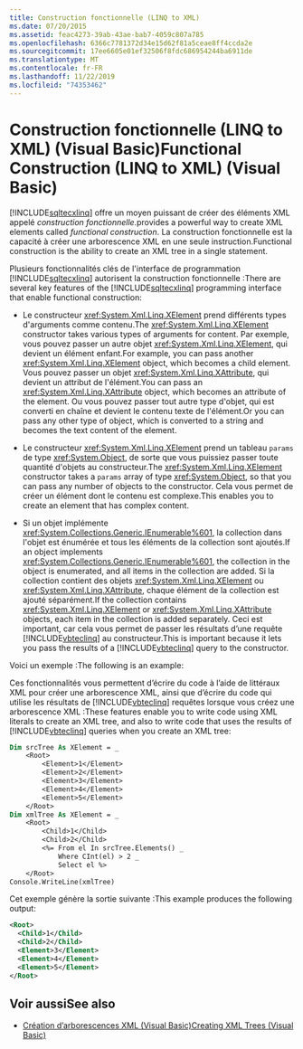 ```yaml
---
title: Construction fonctionnelle (LINQ to XML)
ms.date: 07/20/2015
ms.assetid: feac4273-39ab-43ae-bab7-4059c807a785
ms.openlocfilehash: 6366c7781372d34e15d62f81a5ceae8ff4ccda2e
ms.sourcegitcommit: 17ee6605e01ef32506f8fdc686954244ba6911de
ms.translationtype: MT
ms.contentlocale: fr-FR
ms.lasthandoff: 11/22/2019
ms.locfileid: "74353462"
---
```

# <a name="functional-construction-linq-to-xml-visual-basic"></a><span data-ttu-id="a4a9b-102">Construction fonctionnelle (LINQ to XML) (Visual Basic)</span><span class="sxs-lookup"><span data-stu-id="a4a9b-102">Functional Construction (LINQ to XML) (Visual Basic)</span></span>
[!INCLUDE[sqltecxlinq](~/includes/sqltecxlinq-md.md)] <span data-ttu-id="a4a9b-103">offre un moyen puissant de créer des éléments XML appelé *construction fonctionnelle*.</span><span class="sxs-lookup"><span data-stu-id="a4a9b-103">provides a powerful way to create XML elements called *functional construction*.</span></span> <span data-ttu-id="a4a9b-104">La construction fonctionnelle est la capacité à créer une arborescence XML en une seule instruction.</span><span class="sxs-lookup"><span data-stu-id="a4a9b-104">Functional construction is the ability to create an XML tree in a single statement.</span></span>  
  
 <span data-ttu-id="a4a9b-105">Plusieurs fonctionnalités clés de l'interface de programmation [!INCLUDE[sqltecxlinq](~/includes/sqltecxlinq-md.md)] autorisent la construction fonctionnelle :</span><span class="sxs-lookup"><span data-stu-id="a4a9b-105">There are several key features of the [!INCLUDE[sqltecxlinq](~/includes/sqltecxlinq-md.md)] programming interface that enable functional construction:</span></span>  
  
- <span data-ttu-id="a4a9b-106">Le constructeur <xref:System.Xml.Linq.XElement> prend différents types d'arguments comme contenu.</span><span class="sxs-lookup"><span data-stu-id="a4a9b-106">The <xref:System.Xml.Linq.XElement> constructor takes various types of arguments for content.</span></span> <span data-ttu-id="a4a9b-107">Par exemple, vous pouvez passer un autre objet <xref:System.Xml.Linq.XElement>, qui devient un élément enfant.</span><span class="sxs-lookup"><span data-stu-id="a4a9b-107">For example, you can pass another <xref:System.Xml.Linq.XElement> object, which becomes a child element.</span></span> <span data-ttu-id="a4a9b-108">Vous pouvez passer un objet <xref:System.Xml.Linq.XAttribute>, qui devient un attribut de l'élément.</span><span class="sxs-lookup"><span data-stu-id="a4a9b-108">You can pass an <xref:System.Xml.Linq.XAttribute> object, which becomes an attribute of the element.</span></span> <span data-ttu-id="a4a9b-109">Ou vous pouvez passer tout autre type d'objet, qui est converti en chaîne et devient le contenu texte de l'élément.</span><span class="sxs-lookup"><span data-stu-id="a4a9b-109">Or you can pass any other type of object, which is converted to a string and becomes the text content of the element.</span></span>  
  
- <span data-ttu-id="a4a9b-110">Le constructeur <xref:System.Xml.Linq.XElement> prend un tableau `params` de type <xref:System.Object>, de sorte que vous puissiez passer toute quantité d'objets au constructeur.</span><span class="sxs-lookup"><span data-stu-id="a4a9b-110">The <xref:System.Xml.Linq.XElement> constructor takes a `params` array of type <xref:System.Object>, so that you can pass any number of objects to the constructor.</span></span> <span data-ttu-id="a4a9b-111">Cela vous permet de créer un élément dont le contenu est complexe.</span><span class="sxs-lookup"><span data-stu-id="a4a9b-111">This enables you to create an element that has complex content.</span></span>  
  
- <span data-ttu-id="a4a9b-112">Si un objet implémente <xref:System.Collections.Generic.IEnumerable%601>, la collection dans l'objet est énumérée et tous les éléments de la collection sont ajoutés.</span><span class="sxs-lookup"><span data-stu-id="a4a9b-112">If an object implements <xref:System.Collections.Generic.IEnumerable%601>, the collection in the object is enumerated, and all items in the collection are added.</span></span> <span data-ttu-id="a4a9b-113">Si la collection contient des objets <xref:System.Xml.Linq.XElement> ou <xref:System.Xml.Linq.XAttribute>, chaque élément de la collection est ajouté séparément.</span><span class="sxs-lookup"><span data-stu-id="a4a9b-113">If the collection contains <xref:System.Xml.Linq.XElement> or <xref:System.Xml.Linq.XAttribute> objects, each item in the collection is added separately.</span></span> <span data-ttu-id="a4a9b-114">Ceci est important, car cela vous permet de passer les résultats d’une requête [!INCLUDE[vbteclinq](~/includes/vbteclinq-md.md)] au constructeur.</span><span class="sxs-lookup"><span data-stu-id="a4a9b-114">This is important because it lets you pass the results of a [!INCLUDE[vbteclinq](~/includes/vbteclinq-md.md)] query to the constructor.</span></span>  
  
 <span data-ttu-id="a4a9b-115">Voici un exemple :</span><span class="sxs-lookup"><span data-stu-id="a4a9b-115">The following is an example:</span></span>  
  
 <span data-ttu-id="a4a9b-116">Ces fonctionnalités vous permettent d’écrire du code à l’aide de littéraux XML pour créer une arborescence XML, ainsi que d’écrire du code qui utilise les résultats de [!INCLUDE[vbteclinq](~/includes/vbteclinq-md.md)] requêtes lorsque vous créez une arborescence XML :</span><span class="sxs-lookup"><span data-stu-id="a4a9b-116">These features enable you to write code using XML literals to create an XML tree, and also to write code that uses the results of [!INCLUDE[vbteclinq](~/includes/vbteclinq-md.md)] queries when you create an XML tree:</span></span>  
  
```vb  
Dim srcTree As XElement = _  
    <Root>  
        <Element>1</Element>  
        <Element>2</Element>  
        <Element>3</Element>  
        <Element>4</Element>  
        <Element>5</Element>  
    </Root>  
Dim xmlTree As XElement = _  
    <Root>  
        <Child>1</Child>  
        <Child>2</Child>  
        <%= From el In srcTree.Elements() _  
            Where CInt(el) > 2 _  
            Select el %>  
    </Root>  
Console.WriteLine(xmlTree)  
```  
  
 <span data-ttu-id="a4a9b-117">Cet exemple génère la sortie suivante :</span><span class="sxs-lookup"><span data-stu-id="a4a9b-117">This example produces the following output:</span></span>  
  
```xml  
<Root>  
  <Child>1</Child>  
  <Child>2</Child>  
  <Element>3</Element>  
  <Element>4</Element>  
  <Element>5</Element>  
</Root>  
```  
  
## <a name="see-also"></a><span data-ttu-id="a4a9b-118">Voir aussi</span><span class="sxs-lookup"><span data-stu-id="a4a9b-118">See also</span></span>

- [<span data-ttu-id="a4a9b-119">Création d’arborescences XML (Visual Basic)</span><span class="sxs-lookup"><span data-stu-id="a4a9b-119">Creating XML Trees (Visual Basic)</span></span>](../../../../visual-basic/programming-guide/concepts/linq/creating-xml-trees.md)
